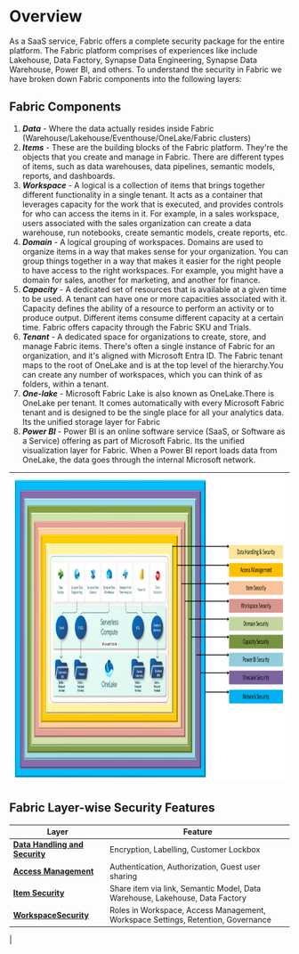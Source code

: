 # Overview

As a SaaS service, Fabric offers a complete security package for the entire platform. The Fabric platform comprises of experiences like include Lakehouse, Data Factory, Synapse Data Engineering, Synapse Data Warehouse, Power BI, and others. To understand the security in Fabric we have broken down Fabric components into the following layers:

## Fabric Components
1. ***Data*** - Where the data actually resides inside Fabric (Warehouse/Lakehouse/Eventhouse/OneLake/Fabric clusters)
1. ***Items*** - These are the building blocks of the Fabric platform. They're the objects that you create and manage in Fabric. There are different types of items, such as data warehouses, data pipelines, semantic models, reports, and dashboards.
1. ***Workspace*** - A logical is a collection of items that brings together different functionality in a single tenant. It acts as a container that leverages capacity for the work that is executed, and provides controls for who can access the items in it. For example, in a sales workspace, users associated with the sales organization can create a data warehouse, run notebooks, create semantic models, create reports, etc.
1. ***Domain*** - A logical grouping of workspaces. Domains are used to organize items in a way that makes sense for your organization. You can group things together in a way that makes it easier for the right people to have access to the right workspaces. For example, you might have a domain for sales, another for marketing, and another for finance.
1. ***Capacity*** - A dedicated set of resources that is available at a given time to be used. A tenant can have one or more capacities associated with it. Capacity defines the ability of a resource to perform an activity or to produce output. Different items consume different capacity at a certain time. Fabric offers capacity through the Fabric SKU and Trials.
1. ***Tenant*** - A dedicated space for organizations to create, store, and manage Fabric items. There's often a single instance of Fabric for an organization, and it's aligned with Microsoft Entra ID. The Fabric tenant maps to the root of OneLake and is at the top level of the hierarchy.You can create any number of workspaces, which you can think of as folders, within a tenant.
1. ***One-lake*** - Microsoft Fabric Lake is also known as OneLake.There is OneLake per tenant. It comes automatically with every Microsoft Fabric tenant and is designed to be the single place for all your analytics data. Its the unified storage layer for Fabric
1. ***Power BI*** - Power BI is an online software service (SaaS, or Software as a Service) offering as part of Microsoft Fabric. Its the unified visualization layer for Fabric. When a Power BI report loads data from OneLake, the data goes through the internal Microsoft network.

|<img src='/Assests/Security/Media/FabricSecurityLayers.PNG' width='1000' height='550'>|
| ----------- | 

## Fabric Layer-wise Security Features

| Layer | Feature|
|----------|--------------|
|**[Data Handling and Security](/Assests/Security/DataSecurity.md)**|Encryption, Labelling, Customer Lockbox|
|**[Access Management](/Assests/Security/AccessManagement.md)**| Authentication, Authorization, Guest user sharing|
|**[Item Security](/Assests/Security/ItemSecurity.md)**| Share item via link, Semantic Model, Data Warehouse, Lakehouse, Data Factory |
|**[WorkspaceSecurity](/Assests/Security/WorkspaceSecurity.md)**| Roles in Workspace, Access Management, Workspace Settings, Retention, Governance |
|